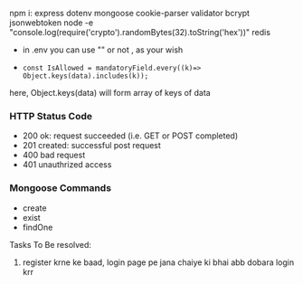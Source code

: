 
npm i:
express
dotenv
mongoose
cookie-parser
validator
bcrypt
jsonwebtoken
node -e "console.log(require('crypto').randomBytes(32).toString('hex'))"
redis



- in .env you can use "" or not , as your wish

-     const IsAllowed = mandatoryField.every((k)=> Object.keys(data).includes(k)); 
here, Object.keys(data) will form array of keys of data


### HTTP Status Code
- 200 ok: request succeeded (i.e. GET or POST completed)
- 201 created: successful post request
- 400 bad request
- 401 unauthrized access


### Mongoose Commands
- create
- exist
- findOne


Tasks To Be resolved:
1) register krne ke baad, login page pe jana chaiye ki bhai abb dobara login krr